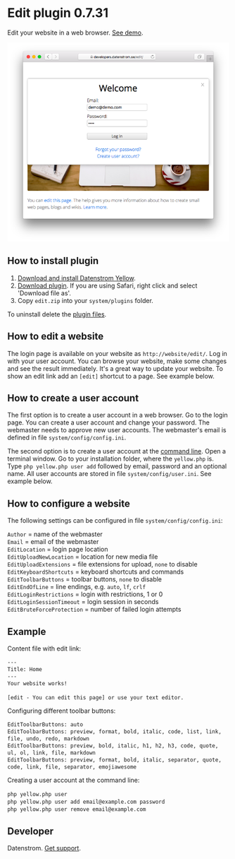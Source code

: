 Edit plugin 0.7.31
==================
Edit your website in a web browser. [See demo](https://developers.datenstrom.se).

<p align="center"><img src="edit-screenshot.png?raw=true" alt="Screenshot"></p>

## How to install plugin

1. [Download and install Datenstrom Yellow](https://github.com/datenstrom/yellow/).
2. [Download plugin](https://github.com/datenstrom/yellow-plugins/raw/master/zip/edit.zip). If you are using Safari, right click and select 'Download file as'.
3. Copy `edit.zip` into your `system/plugins` folder.

To uninstall delete the [plugin files](update.ini).

## How to edit a website

The login page is available on your website as `http://website/edit/`. Log in with your user account. You can browse your website, make some changes and see the result immediately. It's a great way to update your website. To show an edit link add an `[edit]` shortcut to a page. See example below.

## How to create a user account

The first option is to create a user account in a web browser. Go to the login page. You can create a user account and change your password. The webmaster needs to approve new user accounts. The webmaster's email is defined in file `system/config/config.ini`.

The second option is to create a user account at the [command line](https://github.com/datenstrom/yellow-plugins/tree/master/command). Open a terminal window. Go to your installation folder, where the `yellow.php` is. Type `php yellow.php user add` followed by email, password and an optional name. All user accounts are stored in file `system/config/user.ini`. See example below.

## How to configure a website

The following settings can be configured in file `system/config/config.ini`:

`Author` = name of the webmaster  
`Email` = email of the webmaster  
`EditLocation` = login page location  
`EditUploadNewLocation` = location for new media file  
`EditUploadExtensions` = file extensions for upload, `none` to disable  
`EditKeyboardShortcuts` = keyboard shortcuts and commands  
`EditToolbarButtons` = toolbar buttons, `none` to disable  
`EditEndOfLine` = line endings, e.g. `auto`, `lf`, `crlf`  
`EditLoginRestrictions` = login with restrictions, 1 or 0  
`EditLoginSessionTimeout` = login session in seconds  
`EditBruteForceProtection` = number of failed login attempts  

## Example

Content file with edit link:

```
---
Title: Home
---
Your website works! 

[edit - You can edit this page] or use your text editor.  
```

Configuring different toolbar buttons:

```
EditToolbarButtons: auto 
EditToolbarButtons: preview, format, bold, italic, code, list, link, file, undo, redo, markdown
EditToolbarButtons: preview, bold, italic, h1, h2, h3, code, quote, ul, ol, link, file, markdown
EditToolbarButtons: preview, format, bold, italic, separator, quote, code, link, file, separator, emojiawesome
```

Creating a user account at the command line:
 
`php yellow.php user`  
`php yellow.php user add email@example.com password`  
`php yellow.php user remove email@example.com`  

## Developer

Datenstrom. [Get support](https://developers.datenstrom.se/help/support).
